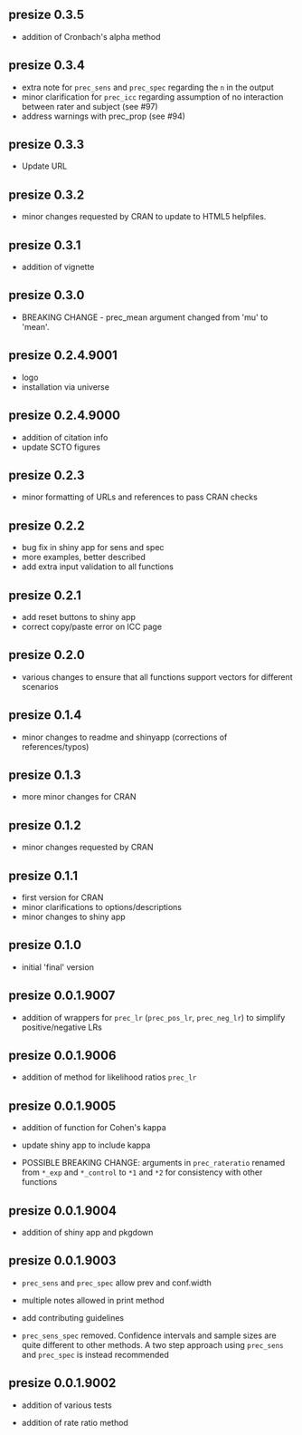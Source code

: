 ## presize 0.3.5

-   addition of Cronbach's alpha method

## presize 0.3.4

-   extra note for `prec_sens` and `prec_spec` regarding the `n` in the output
-   minor clarification for `prec_icc` regarding assumption of no interaction between rater and subject (see #97)
-   address warnings with prec_prop (see #94)

## presize 0.3.3

-   Update URL

## presize 0.3.2

-   minor changes requested by CRAN to update to HTML5 helpfiles.

## presize 0.3.1

-   addition of vignette

## presize 0.3.0

-   BREAKING CHANGE - prec_mean argument changed from 'mu' to 'mean'.

## presize 0.2.4.9001

-   logo
-   installation via universe

## presize 0.2.4.9000

-   addition of citation info
-   update SCTO figures

## presize 0.2.3

-   minor formatting of URLs and references to pass CRAN checks

## presize 0.2.2

-   bug fix in shiny app for sens and spec
-   more examples, better described
-   add extra input validation to all functions

## presize 0.2.1

-   add reset buttons to shiny app
-   correct copy/paste error on ICC page

## presize 0.2.0

-   various changes to ensure that all functions support vectors for different scenarios

## presize 0.1.4

-   minor changes to readme and shinyapp (corrections of references/typos)

## presize 0.1.3

-   more minor changes for CRAN

## presize 0.1.2

-   minor changes requested by CRAN

## presize 0.1.1

-   first version for CRAN
-   minor clarifications to options/descriptions
-   minor changes to shiny app

## presize 0.1.0

-   initial 'final' version

## presize 0.0.1.9007

-   addition of wrappers for `prec_lr` (`prec_pos_lr`, `prec_neg_lr`) to simplify positive/negative LRs

## presize 0.0.1.9006

-   addition of method for likelihood ratios `prec_lr`

## presize 0.0.1.9005

-   addition of function for Cohen's kappa

-   update shiny app to include kappa

-   POSSIBLE BREAKING CHANGE: arguments in `prec_rateratio` renamed from `*_exp` and `*_control` to `*1` and `*2` for consistency with other functions

## presize 0.0.1.9004

-   addition of shiny app and pkgdown

## presize 0.0.1.9003

-   `prec_sens` and `prec_spec` allow prev and conf.width

-   multiple notes allowed in print method

-   add contributing guidelines

-   `prec_sens_spec` removed. Confidence intervals and sample sizes are quite different to other methods. A two step approach using `prec_sens` and `prec_spec` is instead recommended

## presize 0.0.1.9002

-   addition of various tests

-   addition of rate ratio method
